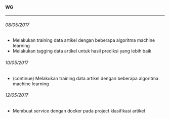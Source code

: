 #### WG
---
###### 08/05/2017
* Melakukan training data artikel dengan beberapa algoritma machine learning
* Melakukan tagging data artikel untuk hasil prediksi yang lebih baik

###### 10/05/2017
* (continue) Melakukan training data artikel dengan beberapa algoritma machine learning

###### 12/05/2017
* Membuat service dengan docker pada project klasifikasi artikel
